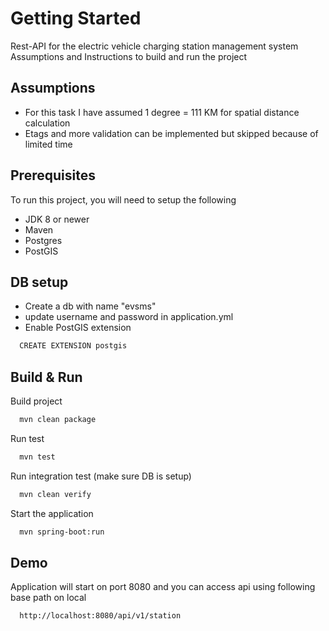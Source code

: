 
# Getting Started

Rest-API for the electric vehicle charging station management system
Assumptions and Instructions to build and run the project




## Assumptions

- For this task I have assumed 1 degree = 111 KM for spatial distance calculation
- Etags and more validation can be implemented but skipped because of limited time

## Prerequisites

To run this project, you will need to setup the following

- JDK 8 or newer
- Maven
- Postgres
- PostGIS


## DB setup

- Create a db with name "evsms"
- update username and password in application.yml 
- Enable PostGIS extension
```bash
  CREATE EXTENSION postgis
```



## Build & Run 

Build project

```bash
  mvn clean package
```

Run test

```bash
  mvn test
```

Run integration test (make sure DB is setup)

```bash
  mvn clean verify
```

Start the application

```bash
  mvn spring-boot:run
```

## Demo

Application will start on port 8080 and you can access api using following base path on local


```bash
  http://localhost:8080/api/v1/station
```
